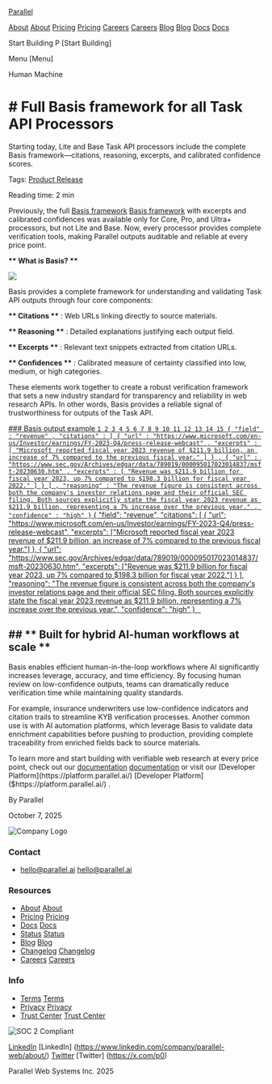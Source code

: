[Parallel](/)

[About](/about) [About](https://parallel.ai/about) [Pricing](/pricing) [Pricing](https://parallel.ai/pricing) [Careers](https://jobs.ashbyhq.com/parallel) [Careers](https://jobs.ashbyhq.com/parallel) [Blog](/blog) [Blog](https://parallel.ai/blog) [Docs](https://docs.parallel.ai/home) [Docs](https://docs.parallel.ai/home)

Start Building P [Start Building]

Menu [Menu]

Human Machine

# \# Full Basis framework for all Task API Processors

Starting today, Lite and Base Task API processors include the complete Basis framework—citations, reasoning, excerpts, and calibrated confidence scores.

Tags: [Product Release](/blog?tag=product-release)

Reading time: 2 min

Previously, the full [Basis framework](https://parallel.ai/blog/introducing-basis-with-calibrated-confidences) [Basis framework]($https://parallel.ai/blog/introducing-basis-with-calibrated-confidences) with excerpts and calibrated confidences was available only for Core, Pro, and Ultra+ processors, but not Lite and Base. Now, every processor provides complete verification tools, making Parallel outputs auditable and reliable at every price point.

**\*\* What is Basis? \*\***

[]( )

![](https://cdn.sanity.io/images/5hzduz3y/production/267befc2817d37b705994c9679207f238bb35a8e-2672x1512.webp)

Basis provides a complete framework for understanding and validating Task API outputs through four core components:

**\*\* Citations \*\*** : Web URLs linking directly to source materials.

**\*\* Reasoning \*\*** : Detailed explanations justifying each output field.

**\*\* Excerpts \*\*** : Relevant text snippets extracted from citation URLs.

**\*\* Confidences \*\*** : Calibrated measure of certainty classified into low, medium, or high categories.

These elements work together to create a robust verification framework that sets a new industry standard for transparency and reliability in web research APIs. In other words, Basis provides a reliable signal of trustworthiness for outputs of the Task API.

[\### Basis output example ``` 1 2 3 4 5 6 7 8 9 10 11 12 13 14 15 { "field" : "revenue" , "citations" : [ { "url" : "https://www.microsoft.com/en-us/Investor/earnings/FY-2023-Q4/press-release-webcast" , "excerpts" : [ "Microsoft reported fiscal year 2023 revenue of $211.9 billion, an increase of 7% compared to the previous fiscal year." ] } , { "url" : "https://www.sec.gov/Archives/edgar/data/789019/000095017023014837/msft-20230630.htm" , "excerpts" : [ "Revenue was $211.9 billion for fiscal year 2023, up 7% compared to $198.3 billion for fiscal year 2022." ] } ] , "reasoning" : "The revenue figure is consistent across both the company's investor relations page and their official SEC filing. Both sources explicitly state the fiscal year 2023 revenue as $211.9 billion, representing a 7% increase over the previous year." , "confidence" : "high" } ``` { "field": "revenue", "citations": [ { "url": "https://www.microsoft.com/en-us/Investor/earnings/FY-2023-Q4/press-release-webcast", "excerpts": ["Microsoft reported fiscal year 2023 revenue of $211.9 billion, an increase of 7% compared to the previous fiscal year."] }, { "url": "https://www.sec.gov/Archives/edgar/data/789019/000095017023014837/msft-20230630.htm", "excerpts": ["Revenue was $211.9 billion for fiscal year 2023, up 7% compared to $198.3 billion for fiscal year 2022."] } ], "reasoning": "The revenue figure is consistent across both the company's investor relations page and their official SEC filing. Both sources explicitly state the fiscal year 2023 revenue as $211.9 billion, representing a 7% increase over the previous year.", "confidence": "high" } ``` ```]( )

## \## **\*\* Built for hybrid AI-human workflows at scale \*\***

Basis enables efficient human-in-the-loop workflows where AI significantly increases leverage, accuracy, and time efficiency. By focusing human review on low-confidence outputs, teams can dramatically reduce verification time while maintaining quality standards.

For example, insurance underwriters use low-confidence indicators and citation trails to streamline KYB verification processes. Another common use is with AI automation platforms, which leverage Basis to validate data enrichment capabilities before pushing to production, providing complete traceability from enriched fields back to source materials.

To learn more and start building with verifiable web research at every price point, check out our [documentation](https://docs.parallel.ai/) [documentation]($https://docs.parallel.ai/) or visit our [Developer Platform](https://platform.parallel.ai/) [Developer Platform]($https://platform.parallel.ai/) .

By Parallel

October 7, 2025

![Company Logo](https://parallel.ai/parallel-logo-540.png)

### Contact

* [hello@parallel.ai](mailto:hello@parallel.ai) [hello@parallel.ai](mailto:hello@parallel.ai)

### Resources

* [About](/about) [About](https://parallel.ai/about)
* [Pricing](/pricing) [Pricing](https://parallel.ai/pricing)
* [Docs](https://docs.parallel.ai) [Docs](https://docs.parallel.ai)
* [Status](https://status.parallel.ai/) [Status](https://status.parallel.ai/)
* [Blog](/blog) [Blog](https://parallel.ai/blog)
* [Changelog](https://docs.parallel.ai/resources/changelog) [Changelog](https://docs.parallel.ai/resources/changelog)
* [Careers](https://jobs.ashbyhq.com/parallel) [Careers](https://jobs.ashbyhq.com/parallel)

### Info

* [Terms](/terms-of-service) [Terms](https://parallel.ai/terms-of-service)
* [Privacy](/privacy-policy) [Privacy](https://parallel.ai/privacy-policy)
* [Trust Center](https://trust.parallel.ai/) [Trust Center](https://trust.parallel.ai/)

![SOC 2 Compliant](https://parallel.ai/soc2.svg)

[LinkedIn](https://www.linkedin.com/company/parallel-web/about/) [LinkedIn] (https://www.linkedin.com/company/parallel-web/about/) [Twitter](https://x.com/p0) [Twitter] (https://x.com/p0)

Parallel Web Systems Inc. 2025

